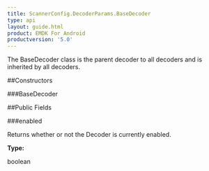 ```yaml
---
title: ScannerConfig.DecoderParams.BaseDecoder
type: api
layout: guide.html
product: EMDK For Android
productversion: '5.0'
---
```



The BaseDecoder class is the parent decoder to all decoders and is
 inherited by all decoders.

##Constructors

###BaseDecoder



##Public Fields

###enabled

Returns whether or not the Decoder is currently enabled.

**Type:**

boolean





